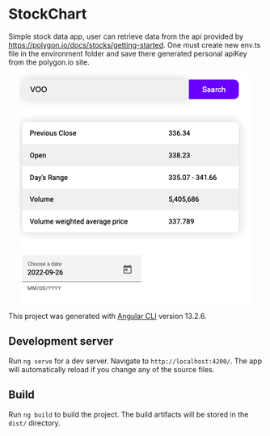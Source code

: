 # StockChart

Simple stock data app, user can retrieve data from the api provided by https://polygon.io/docs/stocks/getting-started. One must create new env.ts file in the environment folder and save there generated personal apiKey from the polygon.io site.

<p align="center">
    <img src="src/stockChart.png" alt="Simple stock application">
 </p>

This project was generated with [Angular CLI](https://github.com/angular/angular-cli) version 13.2.6.

## Development server

Run `ng serve` for a dev server. Navigate to `http://localhost:4200/`. The app will automatically reload if you change any of the source files.

## Build

Run `ng build` to build the project. The build artifacts will be stored in the `dist/` directory.
